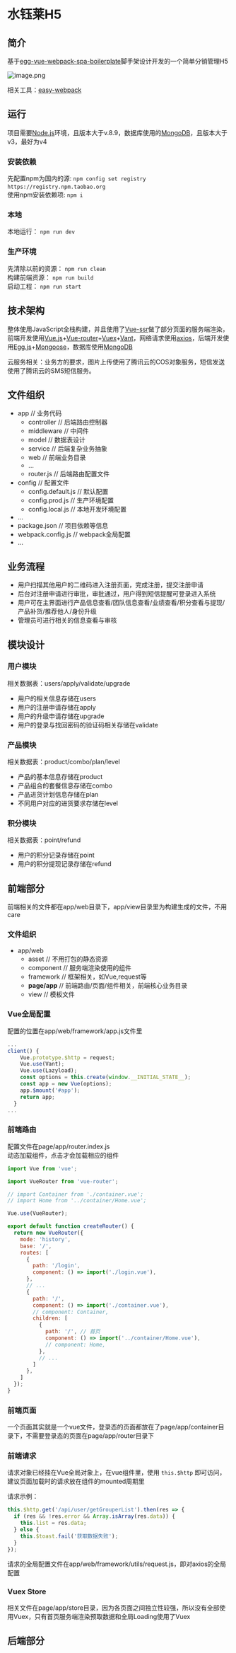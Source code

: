 # 水钰莱H5

<a name="uWlAl"></a>
## 简介
基于[egg-vue-webpack-spa-boilerplate](https://github.com/easy-team/egg-vue-webpack-boilerplate)脚手架设计开发的一个简单分销管理H5

![image.png](https://cdn.nlark.com/yuque/0/2019/png/123451/1564822081553-0e3856b4-b2db-47ee-aba1-7087a239331f.png#align=left&display=inline&height=660&name=image.png&originHeight=825&originWidth=466&size=53281&status=done&width=372.8)

相关工具：[easy-webpack](https://www.yuque.com/easy-team/easywebpack)
<a name="SKPiL"></a>
## 运行
项目需要[Node.js](http://nodejs.cn/)环境，且版本大于v.8.9，数据库使用的[MongoDB](https://www.mongodb.com/)，且版本大于v3，最好为v4
<a name="PXzoE"></a>
### 安装依赖
先配置npm为国内的源: `npm config set registry https://registry.npm.taobao.org` <br />使用npm安装依赖项: `npm i` 
<a name="VLOqv"></a>
### 本地
本地运行： `npm run dev` 
<a name="Erwlb"></a>
### 生产环境
先清除以前的资源： `npm run clean` <br />构建前端资源： `npm run build` <br />启动工程： `npm run start` 
<a name="sg5H6"></a>
## 技术架构
整体使用JavaScript全栈构建，并且使用了[Vue-ssr](https://ssr.vuejs.org/zh/guide/)做了部分页面的服务端渲染，前端开发使用[Vue.js](https://cn.vuejs.org/v2/guide/index.html)+[Vue-router](https://router.vuejs.org/zh/)+[Vuex](https://vuex.vuejs.org/zh/)+[Vant](https://youzan.github.io/vant/1.x/#/zh-CN/intro)，网络请求使用[axios](https://www.kancloud.cn/yunye/axios/234845)，后端开发使用[Egg.js](https://eggjs.org/zh-cn/intro/index.html)+[Mongoose](https://cn.mongoosedoc.top/docs/index.html)，数据库使用[MongoDB](https://www.mongodb.com/)

云服务相关：业务方的要求，图片上传使用了腾讯云的COS对象服务，短信发送使用了腾讯云的SMS短信服务。
<a name="Ix6zS"></a>
## 文件组织

- app // 业务代码
  - controller // 后端路由控制器
  - middleware // 中间件
  - model // 数据表设计
  - service // 后端复杂业务抽象
  - web // 前端业务目录
  - ...
  - router.js // 后端路由配置文件
- config // 配置文件
  - config.default.js // 默认配置
  - config.prod.js // 生产环境配置
  - config.local.js // 本地开发环境配置
- ...
- package.json // 项目依赖等信息
- webpack.config.js // webpack全局配置
- ...
<a name="xkBxV"></a>
## 业务流程

- 用户扫描其他用户的二维码进入注册页面，完成注册，提交注册申请
- 后台对注册申请进行审批，审批通过，用户得到短信提醒可登录进入系统
- 用户可在主界面进行产品信息查看/团队信息查看/业绩查看/积分查看与提现/产品补货/推荐他人/身份升级
- 管理员可进行相关的信息查看与审核
<a name="iVWBT"></a>
## 模块设计
<a name="N3PdV"></a>
### 用户模块
相关数据表：users/apply/validate/upgrade

- 用户的相关信息存储在users
- 用户的注册申请存储在apply
- 用户的升级申请存储在upgrade
- 用户的登录与找回密码的验证码相关存储在validate
<a name="h6Ldu"></a>
### 产品模块
相关数据表：product/combo/plan/level

- 产品的基本信息存储在product
- 产品组合的套餐信息存储在combo
- 产品进货计划信息存储在plan
- 不同用户对应的进货要求存储在level
<a name="ScExz"></a>
### 积分模块
相关数据表：point/refund

- 用户的积分记录存储在point
- 用户的积分提现记录存储在refund
<a name="Fo2B5"></a>
## 前端部分
前端相关的文件都在app/web目录下，app/view目录里为构建生成的文件，不用care
<a name="CP2uL"></a>
### 文件组织

- app/web
  - asset // 不用打包的静态资源
  - component // 服务端渲染使用的组件
  - framework // 框架相关，如Vue,request等
  - **page/app** // 前端路由/页面/组件相关，前端核心业务目录
  - view // 模板文件
<a name="Nc4BS"></a>
### Vue全局配置
配置的位置在app/web/framework/app.js文件里
```javascript
...  
client() {
    Vue.prototype.$http = request;
    Vue.use(Vant);
    Vue.use(Lazyload);
    const options = this.create(window.__INITIAL_STATE__);
    const app = new Vue(options);
    app.$mount('#app');
    return app;
  }
...
```
<a name="02jmX"></a>
### 前端路由
配置文件在page/app/router.index.js<br />动态加载组件，点击才会加载相应的组件
```javascript
import Vue from 'vue';

import VueRouter from 'vue-router';

// import Container from './container.vue';
// import Home from '../container/Home.vue';

Vue.use(VueRouter);

export default function createRouter() {
  return new VueRouter({
    mode: 'history',
    base: '/',
    routes: [
      {
        path: '/login',
        component: () => import('./login.vue'),
      },
      // ...
      {
        path: '/',
        component: () => import('./container.vue'),
        // component: Container,
        children: [
          {
            path: '/', // 首页
            component: () => import('../container/Home.vue'),
            // component: Home,
          },
          // ...
        ]
      },
    ]
  });
}


```
<a name="390Lr"></a>
### 前端页面
一个页面其实就是一个vue文件，登录态的页面都放在了page/app/container目录下，不需要登录态的页面在page/app/router目录下
<a name="Bq5xr"></a>
### 前端请求
请求对象已经挂在Vue全局对象上，在vue组件里，使用 `this.$http` 即可访问，建议页面加载时的请求放在组件的mounted周期里

请求示例：
```javascript
this.$http.get('/api/user/getGrouperList').then(res => {
  if (res && !res.error && Array.isArray(res.data)) {
    this.list = res.data;
  } else {
    this.$toast.fail('获取数据失败');
  }
});
```

请求的全局配置文件在app/web/framework/utils/request.js，即对axios的全局配置
<a name="Jcff4"></a>
### Vuex Store
相关文件在page/app/store目录，因为各页面之间独立性较强，所以没有全部使用Vuex，只有首页服务端渲染预取数据和全局Loading使用了Vuex

<a name="H7k6A"></a>
## 后端部分

